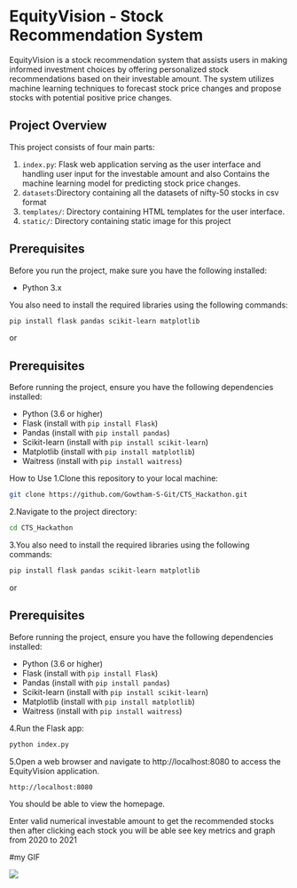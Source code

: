 # EquityVision - Stock Recommendation System

EquityVision is a stock recommendation system that assists users in making informed investment choices by offering personalized stock recommendations based on their investable amount. The system utilizes machine learning techniques to forecast stock price changes and propose stocks with potential positive price changes.

## Project Overview

This project consists of four main parts:

1. `index.py`: Flask web application serving as the user interface and handling user input for the investable amount and also
Contains the machine learning model for predicting stock price changes.
2. `datasets`:Directory containing all the datasets of nifty-50 stocks in csv format
3. `templates/`: Directory containing HTML templates for the user interface.
4. `static/`: Directory containing static image for this project

## Prerequisites

Before you run the project, make sure you have the following installed:

- Python 3.x

You also need to install the required libraries using the following commands:

```bash
pip install flask pandas scikit-learn matplotlib
  ```
  or
  
## Prerequisites

Before running the project, ensure you have the following dependencies installed:

- Python (3.6 or higher)
- Flask (install with `pip install Flask`)
- Pandas (install with `pip install pandas`)
- Scikit-learn (install with `pip install scikit-learn`)
- Matplotlib (install with `pip install matplotlib`)
- Waitress (install with `pip install waitress`)
  
How to Use
1.Clone this repository to your local machine:
```bash
git clone https://github.com/Gowtham-S-Git/CTS_Hackathon.git
 ```
2.Navigate to the project directory:
```bash
cd CTS_Hackathon
  ```
3.You also need to install the required libraries using the following commands:

```bash
pip install flask pandas scikit-learn matplotlib
  ```
  or
  ## Prerequisites

Before running the project, ensure you have the following dependencies installed:

- Python (3.6 or higher)
- Flask (install with `pip install Flask`)
- Pandas (install with `pip install pandas`)
- Scikit-learn (install with `pip install scikit-learn`)
- Matplotlib (install with `pip install matplotlib`)
- Waitress (install with `pip install waitress`)
  
4.Run the Flask app:
```bash
python index.py
  ```
5.Open a web browser and navigate to http://localhost:8080 to access the EquityVision application.
```bash
http://localhost:8080
```
You should be able to view the homepage.

Enter valid numerical investable amount to get the recommended stocks then after clicking each stock you will be able
see key metrics and graph from 2020 to 2021

#my GIF

![](https://github.com/Gowtham-S-Git/CTS_Hackathon/blob/main/static/Process.gif)



